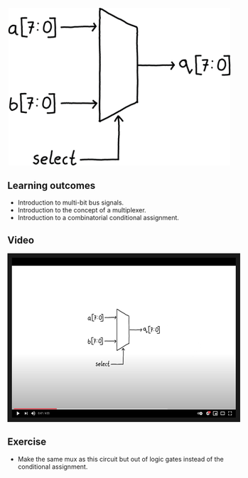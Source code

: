 <p align="center">
  <img width="500" src="misc/circuit.png" />
</p>

## Learning outcomes
* Introduction to multi-bit bus signals.
* Introduction to the concept of a multiplexer.
* Introduction to a combinatorial conditional assignment.

## Video
<p align="center">
	<a href="http://www.youtube.com/watch?feature=player_embedded&v=Jb-gnzetZts
	" target="_blank"><img src="misc/video_thumb.png" 
	alt="Lesson Video" width="510" height="360" border="10" /></a>
</p>

## Exercise

* Make the same mux as this circuit but out of logic gates instead of the conditional assignment. 



